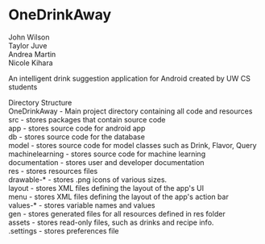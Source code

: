 OneDrinkAway
============
John Wilson<br />
Taylor Juve<br />
Andrea Martin<br />
Nicole Kihara<br />

An intelligent drink suggestion application for Android created by UW CS students<br />

Directory Structure<br />
  OneDrinkAway - Main project directory containing all code and resources<br />
  src - stores packages that contain source code<br />
  app - stores source code for android app<br />
  db - stores source code for the database<br />
  model - stores source code for model classes such as Drink, Flavor, Query<br />
  machinelearning - stores source code for machine learning<br />
  documentation - stores user and developer documentation<br />
  res - stores resources files<br />
  drawable-* - stores .png icons of various sizes.<br />
  layout - stores XML files defining the layout of the app's UI<br />
  menu - stores XML files defining the layout of the app's action bar<br />
  values-* - stores variable names and values<br />
  gen - stores generated files for all resources defined in res folder<br />
  assets - stores read-only files, such as drinks and recipe info.<br />
  .settings - stores preferences file<br />




